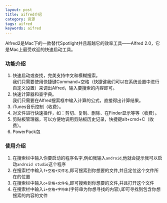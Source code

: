 ```yaml
---
layout: post
title: aifred介绍
category: 资源
tags: aifred
keywords: aifred
---  
```


Alfred2是Mac下的一款替代Spotlight并且超越它的效率工具——Alfred 2.0，它是Mac上最受欢迎的快速启动工具。  

### 功能介绍   

1. 快速启动或查找，完美支持中文和模糊搜索。  
我们只需要使用快捷键Command+空格（快捷键我们可以在系统设置中进行自定义设置）来调出Alfred，输入要搜索的内容即可。  
2. 快速计算器和查字典。  
我们只需要在Alfred搜索框中输入计算的公式，直接得出计算结果。  
3. iTunes音乐控制（收费）。  
4. 对文件进行快速操作，如：剪切、复制、删除、在Finder显示等等（收费）。  
5. 剪贴板管理器，可以方便地调用剪贴板历史记录，快捷键alt+cmd+C（收费）。  
6. PowerPack包   

### 使用介绍    

1. 在搜索栏中输入你要启动的程序名字,例如我输入`android`,他就会提示我可以启动`android studio`这个程序    
2. 在搜索栏中输入`f+空格+文件名`,即可搜索到你想要的文件,并且定位这个文件所在的位置    
3. 在搜索栏中输入`o+空格+文件名`,即可搜索到你想要的文件,并且打开这个文件     
4. 在搜索栏中输入`i+空格+字符串`(字符串为你想寻找的内容),即可寻找到包含你想搜索的内容的文件   
